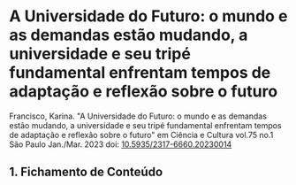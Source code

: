 # A Universidade do Futuro: o mundo e as demandas estão mudando, a universidade e seu tripé fundamental enfrentam tempos de adaptação e reflexão sobre o futuro

Francisco, Karina. "A Universidade do Futuro: o mundo e as demandas estão mudando, a universidade e seu tripé fundamental enfrentam tempos de adaptação e reflexão sobre o futuro" em Ciência e Cultura vol.75 no.1 São Paulo Jan./Mar. 2023 doi: [10.5935/2317-6660.20230014](http://dx.doi.org/10.5935/2317-6660.20230014)

## 1. Fichamento de Conteúdo

